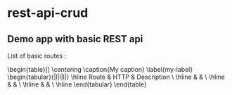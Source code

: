 # rest-api-crud

## Demo app with basic REST api

List of basic routes :

\begin{table}[]
\centering
\caption{My caption}
\label{my-label}
\begin{tabular}{|l|l|l|}
\hline
Route & HTTP & Description \\ \hline
      &      &             \\ \hline
      &      &             \\ \hline
      &      &             \\ \hline
\end{tabular}
\end{table}

